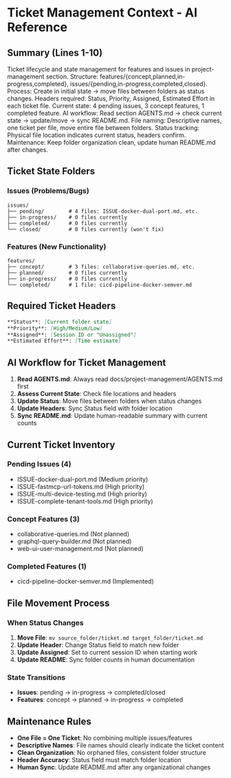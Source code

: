 # Ticket Management Context - AI Reference

## Summary (Lines 1-10)
Ticket lifecycle and state management for features and issues in project-management section.
Structure: features/{concept,planned,in-progress,completed}, issues/{pending,in-progress,completed,closed}.
Process: Create in initial state → move files between folders as status changes.
Headers required: Status, Priority, Assigned, Estimated Effort in each ticket file.
Current state: 4 pending issues, 3 concept features, 1 completed feature.
AI workflow: Read section AGENTS.md → check current state → update/move → sync README.md.
File naming: Descriptive names, one ticket per file, move entire file between folders.
Status tracking: Physical file location indicates current status, headers confirm.
Maintenance: Keep folder organization clean, update human README.md after changes.

## Ticket State Folders
### Issues (Problems/Bugs)
```
issues/
├── pending/        # 4 files: ISSUE-docker-dual-port.md, etc.
├── in-progress/    # 0 files currently
├── completed/      # 0 files currently  
└── closed/         # 0 files currently (won't fix)
```

### Features (New Functionality)
```
features/
├── concept/        # 3 files: collaborative-queries.md, etc.
├── planned/        # 0 files currently
├── in-progress/    # 0 files currently
└── completed/      # 1 file: cicd-pipeline-docker-semver.md
```

## Required Ticket Headers
```markdown
**Status**: [Current folder state]
**Priority**: [High/Medium/Low]
**Assigned**: [Session ID or "Unassigned"]  
**Estimated Effort**: [Time estimate]
```

## AI Workflow for Ticket Management
1. **Read AGENTS.md**: Always read docs/project-management/AGENTS.md first
2. **Assess Current State**: Check file locations and headers
3. **Update Status**: Move files between folders when status changes
4. **Update Headers**: Sync Status field with folder location
5. **Sync README.md**: Update human-readable summary with current counts

## Current Ticket Inventory
### Pending Issues (4)
- ISSUE-docker-dual-port.md (Medium priority)
- ISSUE-fastmcp-url-tokens.md (High priority) 
- ISSUE-multi-device-testing.md (High priority)
- ISSUE-complete-tenant-tools.md (High priority)

### Concept Features (3) 
- collaborative-queries.md (Not planned)
- graphql-query-builder.md (Not planned)
- web-ui-user-management.md (Not planned)

### Completed Features (1)
- cicd-pipeline-docker-semver.md (Implemented)

## File Movement Process
### When Status Changes
1. **Move File**: `mv source_folder/ticket.md target_folder/ticket.md`
2. **Update Header**: Change Status field to match new folder
3. **Update Assigned**: Set to current session ID when starting work
4. **Update README**: Sync folder counts in human documentation

### State Transitions
- **Issues**: pending → in-progress → completed/closed
- **Features**: concept → planned → in-progress → completed

## Maintenance Rules
- **One File = One Ticket**: No combining multiple issues/features
- **Descriptive Names**: File names should clearly indicate the ticket content
- **Clean Organization**: No orphaned files, consistent folder structure
- **Header Accuracy**: Status field must match folder location
- **Human Sync**: Update README.md after any organizational changes